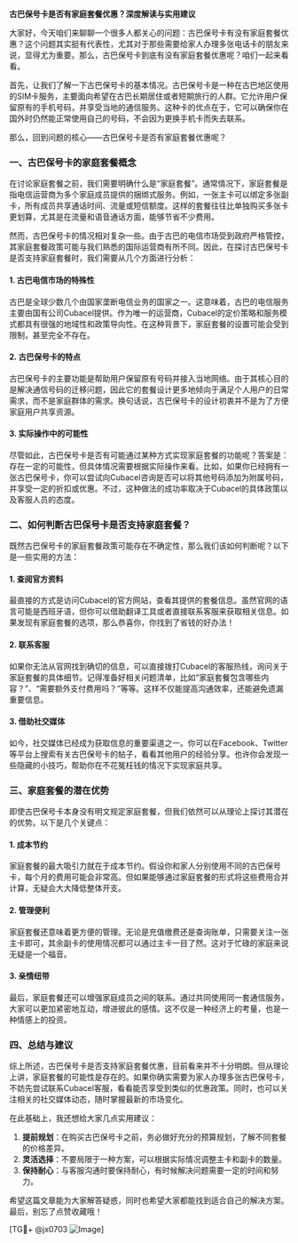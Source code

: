 **古巴保号卡是否有家庭套餐优惠？深度解读与实用建议**

大家好，今天咱们来聊聊一个很多人都关心的问题：古巴保号卡有没有家庭套餐优惠？这个问题其实挺有代表性，尤其对于那些需要给家人办理多张电话卡的朋友来说，显得尤为重要。那么，古巴保号卡到底有没有家庭套餐优惠呢？咱们一起来看看。

首先，让我们了解一下古巴保号卡的基本情况。古巴保号卡是一种在古巴地区使用的SIM卡服务，主要面向希望在古巴长期居住或者短期旅行的人群。它允许用户保留原有的手机号码，并享受当地的通信服务。这种卡的优点在于，它可以确保你在国外时仍然能正常使用自己的号码，不会因为更换手机卡而失去联系。

那么，回到问题的核心——古巴保号卡是否有家庭套餐优惠呢？

### 一、古巴保号卡的家庭套餐概念

在讨论家庭套餐之前，我们需要明确什么是“家庭套餐”。通常情况下，家庭套餐是指电信运营商为多个家庭成员提供的捆绑式服务。例如，一张主卡可以绑定多张副卡，所有成员共享通话时间、流量或短信额度。这样的套餐往往比单独购买多张卡更划算，尤其是在流量和语音通话方面，能够节省不少费用。

然而，古巴保号卡的情况相对复杂一些。由于古巴的电信市场受到政府严格管控，其家庭套餐政策可能与我们熟悉的国际运营商有所不同。因此，在探讨古巴保号卡是否支持家庭套餐时，我们需要从几个方面进行分析：

#### 1. 古巴电信市场的特殊性

古巴是全球少数几个由国家垄断电信业务的国家之一。这意味着，古巴的电信服务主要由国有公司Cubacel提供。作为唯一的运营商，Cubacel的定价策略和服务模式都具有很强的地域性和政策导向性。在这种背景下，家庭套餐的设置可能会受到限制，甚至完全不存在。

#### 2. 古巴保号卡的特点

古巴保号卡的主要功能是帮助用户保留原有号码并接入当地网络。由于其核心目的是解决通信号码的迁移问题，因此它的套餐设计更多地倾向于满足个人用户的日常需求，而不是家庭群体的需求。换句话说，古巴保号卡的设计初衷并不是为了方便家庭用户共享资源。

#### 3. 实际操作中的可能性

尽管如此，古巴保号卡是否有可能通过某种方式实现家庭套餐的功能呢？答案是：存在一定的可能性，但具体情况需要根据实际操作来看。比如，如果你已经拥有一张古巴保号卡，你可以尝试向Cubacel咨询是否可以将其他号码添加为附属号码，并享受一定的折扣或优惠。不过，这种做法的成功率取决于Cubacel的具体政策以及客服人员的态度。

### 二、如何判断古巴保号卡是否支持家庭套餐？

既然古巴保号卡的家庭套餐政策可能存在不确定性，那么我们该如何判断呢？以下是一些实用的方法：

#### 1. 查阅官方资料

最直接的方式是访问Cubacel的官方网站，查看其提供的套餐信息。虽然官网的语言可能是西班牙语，但你可以借助翻译工具或者直接联系客服来获取相关信息。如果发现有家庭套餐的选项，那么恭喜你，你找到了省钱的好办法！

#### 2. 联系客服

如果你无法从官网找到确切的信息，可以直接拨打Cubacel的客服热线，询问关于家庭套餐的具体细节。记得准备好相关问题清单，比如“家庭套餐包含哪些内容？”、“需要额外支付费用吗？”等等。这样不仅能提高沟通效率，还能避免遗漏重要信息。

#### 3. 借助社交媒体

如今，社交媒体已经成为获取信息的重要渠道之一。你可以在Facebook、Twitter等平台上搜索有关古巴保号卡的帖子，看看其他用户的经验分享。也许你会发现一些隐藏的小技巧，帮助你在不花冤枉钱的情况下实现家庭共享。

### 三、家庭套餐的潜在优势

即使古巴保号卡本身没有明文规定家庭套餐，但我们依然可以从理论上探讨其潜在的优势。以下是几个关键点：

#### 1. 成本节约

家庭套餐的最大吸引力就在于成本节约。假设你和家人分别使用不同的古巴保号卡，每个月的费用可能会非常高。但如果能够通过家庭套餐的形式将这些费用合并计算，无疑会大大降低整体开支。

#### 2. 管理便利

家庭套餐还意味着更方便的管理。无论是充值缴费还是查询账单，只需要关注一张主卡即可，其余副卡的使用情况都可以通过主卡一目了然。这对于忙碌的家庭来说无疑是一个福音。

#### 3. 亲情纽带

最后，家庭套餐还可以增强家庭成员之间的联系。通过共同使用同一套通信服务，大家可以更加紧密地互动，增进彼此的感情。这不仅是一种经济上的考量，也是一种情感上的投资。

### 四、总结与建议

综上所述，古巴保号卡是否支持家庭套餐优惠，目前看来并不十分明朗。但从理论上讲，家庭套餐的可能性是存在的。如果你确实需要为家人办理多张古巴保号卡，不妨先尝试联系Cubacel客服，看看能否享受到类似的优惠政策。同时，也可以关注相关的社交媒体动态，随时掌握最新的市场变化。

在此基础上，我还想给大家几点实用建议：

1. **提前规划**：在购买古巴保号卡之前，务必做好充分的预算规划，了解不同套餐的价格差异。
2. **灵活选择**：不要局限于一种方案，可以根据实际情况调整主卡和副卡的数量。
3. **保持耐心**：与客服沟通时要保持耐心，有时候解决问题需要一定的时间和努力。

希望这篇文章能为大家解答疑惑，同时也希望大家都能找到适合自己的解决方案。最后，别忘了点赞收藏哦！

[TG💪+ @jx0703 ![Image](https://github.com/user-attachments/assets/dbca1d08-cadb-493c-b0ec-ad6f7a83f270)]